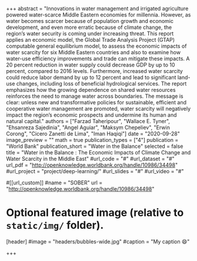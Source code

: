 +++
abstract = "Innovations in water management and irrigated agriculture powered water-scarce Middle Eastern economies for millennia. However, as water becomes scarcer because of population growth and economic development, and even more erratic because of climate change, the region’s water security is coming under increasing threat. This report applies an economic model, the Global Trade Analysis Project (GTAP) computable general equilibrium model, to assess the economic impacts of water scarcity for six Middle Eastern countries and also to examine how water-use efficiency improvements and trade can mitigate these impacts. A 20 percent reduction in water supply could decrease GDP by up to 10 percent, compared to 2016 levels. Furthermore, increased water scarcity could reduce labor demand by up to 12 percent and lead to significant land-use changes, including loss of beneficial hydrological services. The report emphasizes how the growing dependence on shared water resources reinforces the need to manage water across boundaries. The message is clear: unless new and transformative policies for sustainable, efficient and cooperative water management are promoted, water scarcity will negatively impact the region’s economic prospects and undermine its human and natural capital."
authors = ["Farzad Taheripour", "Wallace E. Tyner", "Ehsanreza Sajedinia", "Angel Aguiar", "Maksym Chepeliev", "Erwin Corong", "Cicero Zanetti de Lima", "Iman Haqiqi"]
date = "2020-09-28"
image_preview = ""
math = true
publication_types = ["4"]
publication = "World Bank"
publication_short = "Water in the Balance"
selected = false
title = "Water in the Balance : The Economic Impacts of Climate Change and Water Scarcity in the Middle East"
#url_code = "#"
#url_dataset = "#"
url_pdf = "http://openknowledge.worldbank.org/handle/10986/34498"
#url_project = "project/deep-learning/"
#url_slides = "#"
#url_video = "#"

#[[url_custom]]
#name = "SOBER"
url = "http://openknowledge.worldbank.org/handle/10986/34498"

# Optional featured image (relative to `static/img/` folder).
[header]
#image = "headers/bubbles-wide.jpg"
#caption = "My caption :smile:"

+++
